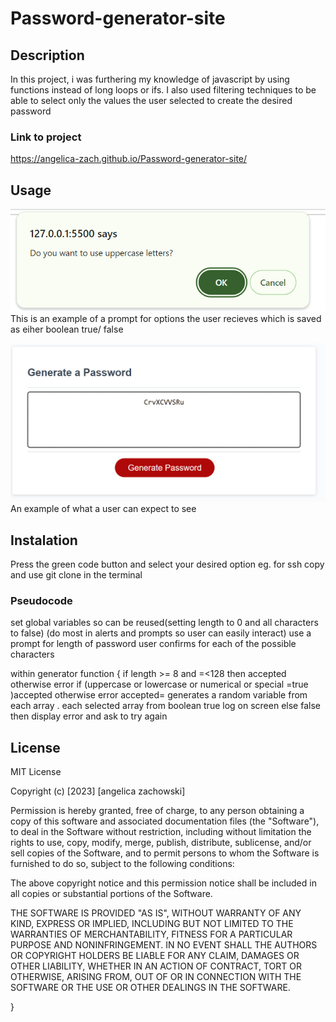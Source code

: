 # Password-generator-site
## Description
In this project, i was furthering my knowledge of javascript by using functions instead of long loops or ifs. I also used filtering techniques to be able to select only the values the user selected to create the desired password
### Link to project
 https://angelica-zach.github.io/Password-generator-site/
## Usage 
![prompt](images/prompt.png)
This is an example of a prompt for options the user recieves which is saved as eiher boolean true/ false


![answer](/images/password.png)
An example of what a user can expect to see
## Instalation
Press the green code button and select your desired option  eg. for ssh copy and use git clone in the terminal 

### Pseudocode
set global variables so can be reused(setting length to 0 and all characters to false)
(do most in alerts and prompts so user can easily interact)
use  a prompt for length of password 
user confirms for each of the possible characters

within generator function {
    if length >= 8 and =<128 then accepted otherwise error
    if (uppercase or lowercase or numerical or special =true )accepted otherwise error
        accepted= generates a random variable from each array .
        each selected array from boolean true
        log on screen
    else false then display error and ask to try again    
## License
MIT License

Copyright (c) [2023] [angelica zachowski]

Permission is hereby granted, free of charge, to any person obtaining a copy of this software and associated documentation files (the "Software"), to deal in the Software without restriction, including without limitation the rights to use, copy, modify, merge, publish, distribute, sublicense, and/or sell copies of the Software, and to permit persons to whom the Software is furnished to do so, subject to the following conditions:

The above copyright notice and this permission notice shall be included in all copies or substantial portions of the Software.

THE SOFTWARE IS PROVIDED "AS IS", WITHOUT WARRANTY OF ANY KIND, EXPRESS OR IMPLIED, INCLUDING BUT NOT LIMITED TO THE WARRANTIES OF MERCHANTABILITY, FITNESS FOR A PARTICULAR PURPOSE AND NONINFRINGEMENT. IN NO EVENT SHALL THE AUTHORS OR COPYRIGHT HOLDERS BE LIABLE FOR ANY CLAIM, DAMAGES OR OTHER LIABILITY, WHETHER IN AN ACTION OF CONTRACT, TORT OR OTHERWISE, ARISING FROM, OUT OF OR IN CONNECTION WITH THE SOFTWARE OR THE USE OR OTHER DEALINGS IN THE SOFTWARE.


}
